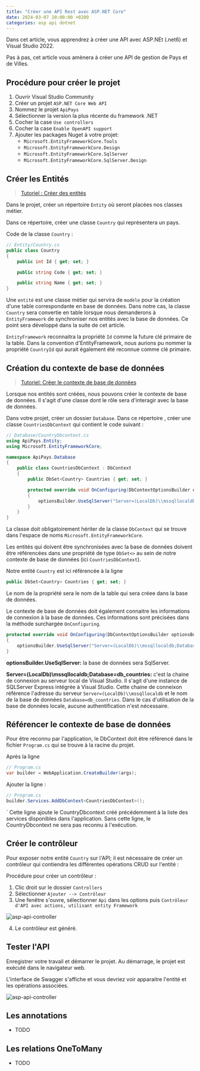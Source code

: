 ```yaml
---
title: "Créer une API Rest avec ASP.NET Core"
date: 2024-03-07 10:00:00 +0200 
categories: asp api dotnet
---
```


Dans cet article, vous apprendrez à créer une API avec ASP.NEt (.net6) et Visual Studio 2022. 

Pas à pas, cet article vous amènera à créer une API de gestion de Pays et de Villes.


## Procédure pour créer le projet

1. Ouvrir Visual Studio Community
2. Créer un projet `ASP.NET Core Web API`
3. Nommez le projet `ApiPays`
4. Sélectionner la version la plus récente du framework .NET
5. Cocher la case `Use controllers`
6. Cocher la case `Enable OpenAPI support`
7. Ajouter les packages Nuget à votre projet: 
    - `Microsoft.EntityFrameworkCore.Tools`
    - `Microsoft.EntityFrameworkCore.Design`
    - `Microsoft.EntityFrameworkCore.SqlServer`
    - `Microsoft.EntityFrameworkCore.SqlServer.Design`

## Créer les Entités

> [Tutoriel : Créer des entités](https://www.entityframeworktutorial.net/efcore/create-entities.aspx)

Dans le projet, créer un répertoire `Entity` où seront placées nos classes métier.

Dans ce répertoire, créer une classe `Country` qui représentera un pays.

Code de la classe `Country` : 

```csharp
// Entity/Country.cs
public class Country
{
    public int Id { get; set; }

    public string Code { get; set; }

    public string Name { get; set; }
}
```

Une `entité` est une classe métier qui servira de `modèle` pour la création d'une table correspondante en base de données. Dans notre cas, la classe `Country` sera convertie en table lorsque nous demanderons à `EntityFramework` de synchroniser nos entités avec la base de données. Ce point sera développé dans la suite de cet article.

`EntityFramework` reconnaitra la propriété `Id` comme la future clé primaire de la table. Dans la convention d'EntityFramework, nous aurions pu nommer la propriété `CountryId` qui aurait également été reconnue comme clé primaire.

## Création du contexte de base de données 

> [Tutoriel: Créer le contexte de base de données](https://www.entityframeworktutorial.net/efcore/entity-framework-core-dbcontext.aspx)

Lorsque nos entités sont créées, nous pouvons créer le contexte de base de données. Il s'agit d'une classe dont le rôle sera d'interagir avec la base de données. 


Dans votre projet, créer un dossier `Database`. Dans ce répertoire , créer une classe `CountriesDbContext` qui contient le code suivant : 

```csharp
// Database/CountryDbcontext.cs
using ApiPays.Entity;
using Microsoft.EntityFrameworkCore;

namespace ApiPays.Database
{
    public class CountriesDbContext : DbContext
    {
        public DbSet<Country> Countries { get; set; }

        protected override void OnConfiguring(DbContextOptionsBuilder optionsBuilder)
        {
            optionsBuilder.UseSqlServer("Server=(LocalDb)\\mssqllocaldb;Database=db_countries");
        }
    }
}
```

La classe doit obligatoirement hériter de la classe `DbContext` qui se trouve dans l'espace de noms `Microsoft.EntityFrameworkCore`.

Les entités qui doivent être synchronisées avec la base de données doivent être référencées dans une propriété de type `DbSet<>` au sein de notre contexte de base de données (ici `CountriesDbContext`).

Notre entité `Country` est ici référencée à la ligne 

```csharp 
public DbSet<Country> Countries { get; set; }
``` 

Le nom de la propriété sera le nom de la table qui sera créee dans la base de données.

Le contexte de base de données doit également connaitre les informations de connexion à la base de données. Ces informations sont précisées dans la méthode surchargée `OnConfiguring`.

```csharp
protected override void OnConfiguring(DbContextOptionsBuilder optionsBuilder)
{
    optionsBuilder.UseSqlServer("Server=(LocalDb)\\mssqllocaldb;Database=db_countries");
}
```

**optionsBuilder.UseSqlServer:** la base de données sera SqlServer. 

**Server=(LocalDb)\\mssqllocaldb;Database=db_countries:** c'est la chaine de connexion au serveur local de Visual Studio. Il s'agit d'une instance de SQLServer Express intégrée à Visual Studio. Cette chaine de conneixon référence l'adresse du serveur `Server=(LocalDb)\\mssqllocaldb` et le nom de la base de données `Database=db_countries`. Dans le cas d'utilisation de la base de données locale, aucune authentification n'est nécessaire.


## Référencer le contexte de base de données 

Pour être reconnu par l'application, le DbContext doit être référencé dans le fichier `Program.cs` qui se trouve à la racine du projet.

Après la ligne 

```csharp
// Program.cs
var builder = WebApplication.CreateBuilder(args);
```

Ajouter la ligne : 

```csharp
// Program.cs
builder.Services.AddDbContext<CountriesDbContext>();
```
`
Cette ligne ajoute le CountryDbcontext créé précédemment à la liste des services disponibles dans l'application. Sans cette ligne, le CountryDbcontext ne sera pas reconnu à l'exécution.

## Créer le contrôleur 

Pour exposer notre entité `Country` sur l'API; il est nécessaire de créer un contrôleur qui contiendra les différentes opérations CRUD sur l'entité : 

Procédure pour créer un contrôleur : 

1. Clic droit sur le dossier `Controllers`
2. Sélectionner `Ajouter --> Contrôleur`
3. Une fenêtre s'ouvre, sélectionner `Api` dans les options puis `Contrôleur d'API avec actions, utilisant entity Framework`

![asp-api-controller](/blog/assets/img/asp-api-add-controller.jpg)

4. Le contrôleur est généré.

## Tester l'API

Enregistrer votre travail et démarrer le projet. Au démarrage, le projet est exécuté dans le navigateur web.

L'interface de Swagger s'affiche et vous devriez voir apparaitre l'entité et les opérations associées.

![asp-api-controller](/blog/assets/img/asp-api-swagger-countries.jpg)


## Les annotations 

- TODO 

## Les relations OneToMany

- TODO
